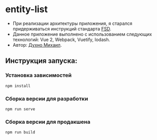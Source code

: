 # entity-list
<ul>
  <li>
    При реализации архитектуры приложения, я старался придерживаться инструкций стандарта <a href="https://feature-sliced.design/ru/docs/get-started/overview" target="_black">FSD</a>.
  </li>
  <li>
    Данное приложение выполнено с использованием следующих технологий: Vue 2, Webpack, Vuetify, lodash.
  </li>
  <li>
    Автор: <a href="https://t.me/MishaDuhno" target="_blank">Духно Михаил</a>.
  </li>
</ul>

## Инструкция запуска:

### Установка зависимостей
```
npm install
```

### Сборка версии для разработки
```
npm run serve
```

### Сборка версии для продакшена
```
npm run build

